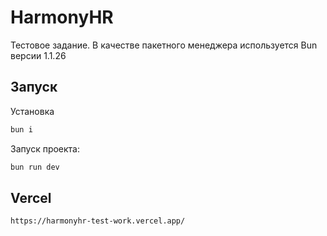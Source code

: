 # HarmonyHR
Тестовое задание.
В качестве пакетного менеджера используется Bun версии 1.1.26

## Запуск

Установка

```bash
bun i
```
Запуск проекта:
```bash
bun run dev
```

## Vercel
```bash
https://harmonyhr-test-work.vercel.app/
```

